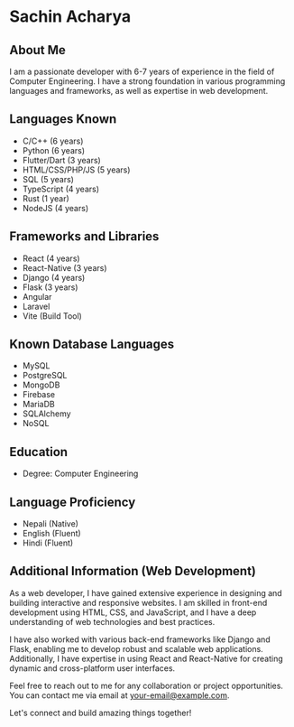 # Sachin Acharya

## About Me
I am a passionate developer with 6-7 years of experience in the field of Computer Engineering. I have a strong foundation in various programming languages and frameworks, as well as expertise in web development.

## Languages Known
- C/C++ (6 years)
- Python (6 years)
- Flutter/Dart (3 years)
- HTML/CSS/PHP/JS (5 years)
- SQL (5 years)
- TypeScript (4 years)
- Rust (1 year)
- NodeJS (4 years)

## Frameworks and Libraries
- React (4 years)
- React-Native (3 years)
- Django (4 years)
- Flask (3 years)
- Angular
- Laravel
- Vite (Build Tool)

## Known Database Languages
- MySQL
- PostgreSQL
- MongoDB
- Firebase
- MariaDB
- SQLAlchemy
- NoSQL

## Education
- Degree: Computer Engineering

## Language Proficiency
- Nepali (Native)
- English (Fluent)
- Hindi (Fluent)

## Additional Information (Web Development)
As a web developer, I have gained extensive experience in designing and building interactive and responsive websites. I am skilled in front-end development using HTML, CSS, and JavaScript, and I have a deep understanding of web technologies and best practices.

I have also worked with various back-end frameworks like Django and Flask, enabling me to develop robust and scalable web applications. Additionally, I have expertise in using React and React-Native for creating dynamic and cross-platform user interfaces.

Feel free to reach out to me for any collaboration or project opportunities. You can contact me via email at [your-email@example.com](mailto:your-email@example.com).

Let's connect and build amazing things together!
